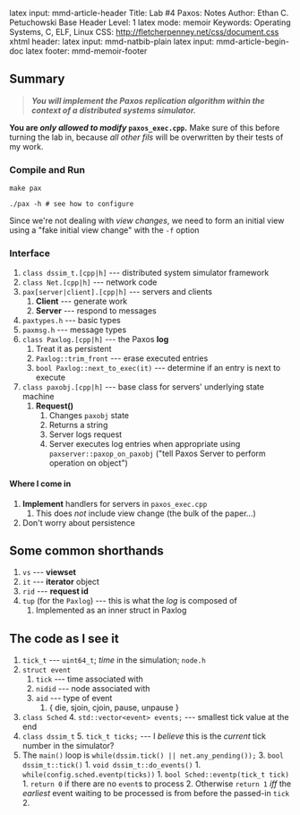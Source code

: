 latex input:        mmd-article-header
Title:              Lab #4 Paxos: Notes
Author:             Ethan C. Petuchowski
Base Header Level:  1
latex mode:         memoir
Keywords:           Operating Systems, C, ELF, Linux
CSS:                http://fletcherpenney.net/css/document.css
xhtml header:       <script type="text/javascript" src="http://cdn.mathjax.org/mathjax/latest/MathJax.js?config=TeX-AMS-MML_HTMLorMML"></script>
latex input:        mmd-natbib-plain
latex input:        mmd-article-begin-doc
latex footer:       mmd-memoir-footer

## Summary
> ***You will implement the Paxos replication algorithm within the context of a distributed systems simulator.***

**You are *only allowed to modify* `paxos_exec.cpp`.** Make sure of this before turning the lab in, because *all other fils* will be overwritten by their tests of my work.


### Compile and Run

    make pax

    ./pax -h # see how to configure

Since we're not dealing with *view changes*, we need to form an initial view using a "fake initial view change" with the `-f` option

### Interface

1. `class dssim_t.[cpp|h]` --- distributed system simulator framework
2. `class Net.[cpp|h]` --- network code
3. `pax[server|client].[cpp|h]` --- servers and clients
    1. **Client** --- generate work
    2. **Server** --- respond to messages
4. `paxtypes.h` --- basic types
5. `paxmsg.h` --- message types
6. `class Paxlog.[cpp|h]` --- the Paxos **log**
    1. Treat it as persistent
    2. `Paxlog::trim_front` --- erase executed entries
    3. `bool Paxlog::next_to_exec(it)` --- determine if an entry is next to execute
7. `class paxobj.[cpp|h]` --- base class for servers' underlying state machine
    1. **Request()**
        1. Changes `paxobj` state
        2. Returns a string
        3. Server logs request
        4. Server executes log entries when appropriate using `paxserver::paxop_on_paxobj` ("tell Paxos Server to perform operation on object")

#### Where I come in

1. **Implement** handlers for servers in `paxos_exec.cpp`
    1. This does *not* include view change (the bulk of the paper...)
2. Don't worry about persistence

## Some common shorthands
1. `vs` --- **viewset**
2. `it` --- **iterator** object
3. `rid` --- **request id**
4. `tup` (for the `Paxlog`) --- this is what the *log* is composed of
    1. Implemented as an inner struct in Paxlog
    
## The code as I see it

1. `tick_t` --- `uint64_t`; *time* in the simulation; `node.h`
2. `struct event`
    1. `tick` --- time associated with
    2. `nidid` --- node associated with
    3. `aid` --- type of event
        1. { die, sjoin, cjoin, pause, unpause }
3. `class Sched`
    4. `std::vector<event> events;` --- smallest tick value at the end
4. `class dssim_t`
    5. `tick_t ticks;` --- I *believe* this is the *current* tick number in the simulator?
2. The `main()` loop is `while(dssim.tick() || net.any_pending());`
    3. `bool dssim_t::tick()`
        1. `void dssim_t::do_events()`
            1. `while(config.sched.eventp(ticks))`
                1. `bool Sched::eventp(tick_t tick)`
                    1. `return 0` if there are no `event`s to process
                    2. Otherwise `return 1` *iff* the *earliest* event waiting to be processed is from before the passed-in `tick`
                2. 